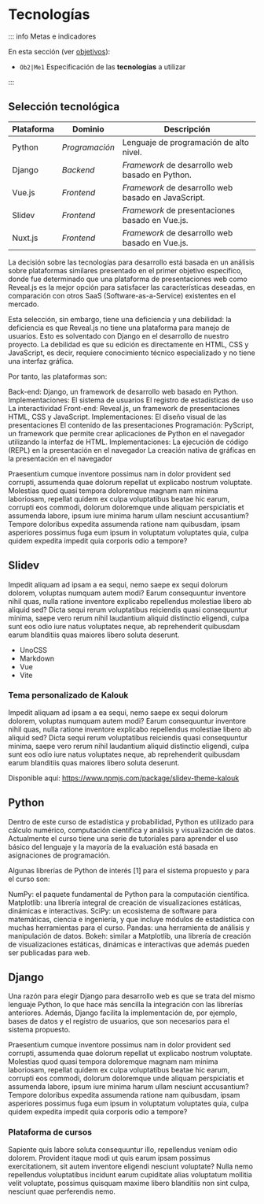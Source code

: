 # Tecnologías

::: info Metas e indicadores

En esta sección (ver [objetivos](/proyecto/objetivos.md)):

- `Ob2|Me1` Especificación de las **tecnologías** a utilizar

:::

## Selección tecnológica

| Plataforma | Dominio        | Descripción                                         |
| ---------- | -------------- | --------------------------------------------------- |
| Python     | _Programación_ | Lenguaje de programación de alto nivel.             |
| Django     | _Backend_      | _Framework_ de desarrollo web basado en Python.     |
| Vue.js     | _Frontend_     | _Framework_ de desarrollo web basado en JavaScript. |
| Slidev     | _Frontend_     | _Framework_ de presentaciones basado en Vue.js.     |
| Nuxt.js    | _Frontend_     | _Framework_ de desarrollo web basado en Vue.js.     |

La decisión sobre las tecnologías para desarrollo está basada en un análisis sobre plataformas similares presentado en el primer objetivo específico, donde fue determinado que una plataforma de presentaciones web como Reveal.js es la mejor opción para satisfacer las características deseadas, en comparación con otros SaaS (Software-as-a-Service) existentes en el mercado.

Esta selección, sin embargo, tiene una deficiencia y una debilidad: la deficiencia es que Reveal.js no tiene una plataforma para manejo de usuarios. Esto es solventado con Django en el desarrollo de nuestro proyecto. La debilidad es que su edición es directamente en HTML, CSS y JavaScript, es decir, requiere conocimiento técnico especializado y no tiene una interfaz gráfica.

Por tanto, las plataformas son:

Back-end: Django, un framework de desarrollo web basado en Python.
Implementaciones:
El sistema de usuarios
El registro de estadísticas de uso
La interactividad
Front-end: Reveal.js, un framework de presentaciones HTML, CSS y JavaScript.
Implementaciones:
El diseño visual de las presentaciones
El contenido de las presentaciones
Programación: PyScript, un framework que permite crear aplicaciones de Python en el navegador utilizando la interfaz de HTML.
Implementaciones:
La ejecución de código (REPL) en la presentación en el navegador
La creación nativa de gráficas en la presentación en el navegador

Praesentium cumque inventore possimus nam in dolor provident sed corrupti, assumenda quae dolorum repellat ut explicabo nostrum voluptate. Molestias quod quasi tempora doloremque magnam nam minima laboriosam, repellat quidem ex culpa voluptatibus beatae hic earum, corrupti eos commodi, dolorum doloremque unde aliquam perspiciatis et assumenda labore, ipsum iure minima harum ullam nesciunt accusantium? Tempore doloribus expedita assumenda ratione nam quibusdam, ipsam asperiores possimus fuga eum ipsum in voluptatum voluptates quia, culpa quidem expedita impedit quia corporis odio a tempore?

## Slidev

Impedit aliquam ad ipsam a ea sequi, nemo saepe ex sequi dolorum dolorem, voluptas numquam autem modi? Earum consequuntur inventore nihil quas, nulla ratione inventore explicabo repellendus molestiae libero ab aliquid sed? Dicta sequi rerum voluptatibus reiciendis quasi consequuntur minima, saepe vero rerum nihil laudantium aliquid distinctio eligendi, culpa sunt eos odio iure natus voluptates neque, ab reprehenderit quibusdam earum blanditiis quas maiores libero soluta deserunt.

- UnoCSS
- Markdown
- Vue
- Vite

### Tema personalizado de Kalouk

Impedit aliquam ad ipsam a ea sequi, nemo saepe ex sequi dolorum dolorem, voluptas numquam autem modi? Earum consequuntur inventore nihil quas, nulla ratione inventore explicabo repellendus molestiae libero ab aliquid sed? Dicta sequi rerum voluptatibus reiciendis quasi consequuntur minima, saepe vero rerum nihil laudantium aliquid distinctio eligendi, culpa sunt eos odio iure natus voluptates neque, ab reprehenderit quibusdam earum blanditiis quas maiores libero soluta deserunt.

Disponible aquí: https://www.npmjs.com/package/slidev-theme-kalouk

## Python

Dentro de este curso de estadística y probabilidad, Python es utilizado para cálculo numérico, computación científica y análisis y visualización de datos. Actualmente el curso tiene una serie de tutoriales para aprender el uso básico del lenguaje y la mayoría de la evaluación está basada en asignaciones de programación.

Algunas librerías de Python de interés [1] para el sistema propuesto y para el curso son:

NumPy: el paquete fundamental de Python para la computación científica.
Matplotlib: una librería integral de creación de visualizaciones estáticas, dinámicas e interactivas.
SciPy: un ecosistema de software para matemáticas, ciencia e ingeniería, y que incluye módulos de estadística con muchas herramientas para el curso.
Pandas: una herramienta de análisis y manipulación de datos.
Bokeh: similar a Matplotlib, una librería de creación de visualizaciones estáticas, dinámicas e interactivas que además pueden ser publicadas para web.

## Django

Una razón para elegir Django para desarrollo web es que se trata del mismo lenguaje Python, lo que hace más sencilla la integración con las librerías anteriores. Además, Django facilita la implementación de, por ejemplo, bases de datos y el registro de usuarios, que son necesarios para el sistema propuesto.

Praesentium cumque inventore possimus nam in dolor provident sed corrupti, assumenda quae dolorum repellat ut explicabo nostrum voluptate. Molestias quod quasi tempora doloremque magnam nam minima laboriosam, repellat quidem ex culpa voluptatibus beatae hic earum, corrupti eos commodi, dolorum doloremque unde aliquam perspiciatis et assumenda labore, ipsum iure minima harum ullam nesciunt accusantium? Tempore doloribus expedita assumenda ratione nam quibusdam, ipsam asperiores possimus fuga eum ipsum in voluptatum voluptates quia, culpa quidem expedita impedit quia corporis odio a tempore?

### Plataforma de cursos

Sapiente quis labore soluta consequuntur illo, repellendus veniam odio dolorem. Provident itaque modi ut quis earum ipsam possimus exercitationem, sit autem inventore eligendi nesciunt voluptate? Nulla nemo repellendus voluptatibus incidunt earum cupiditate alias voluptatum mollitia velit voluptate, possimus quisquam maxime libero blanditiis non sint culpa, nesciunt quae perferendis nemo.
